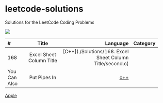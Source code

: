 # leetcode-solutions
Solutions for the LeetCode Coding Problems


<img src="https://miro.medium.com/max/828/1*SaeiqEJxjJ1-2XNXgEtiLw.png"/>

|   #      |  Title     |  Language     |  Category    |
| :------------- | :----------: | -----------: |-----------:  |
|  168 | Excel Sheet Column Title   |  [C++](./Solutions/168. Excel Sheet Column Title/second.c)  | |
| You Can Also   | Put Pipes In |  [c++](http:apple.com)| | |


 [Apple](http:apple.com)

